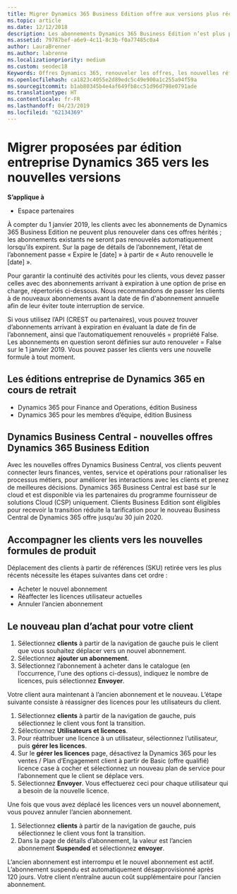 ```yaml
---
title: Migrer Dynamics 365 Business Edition offre aux versions plus récentes | Partenaires
ms.topic: article
ms.date: 12/12/2018
description: Les abonnements Dynamics 365 Business Edition n’est plus peuvent être renouvelés.
ms.assetid: 79787bef-a6e9-4c11-8c3b-f0a77485c0a4
author: LauraBrenner
ms.author: labrenne
ms.localizationpriority: medium
ms.custom: seodec18
Keywords: Offres Dynamics 365, renouveler les offres, les nouvelles références SKU de Dynamics 365
ms.openlocfilehash: ca1823c4055e2d89edc5c49e900a1c255a94f59a
ms.sourcegitcommit: b1ab80345b4e4af649fb8cc51d96d798e0791ade
ms.translationtype: HT
ms.contentlocale: fr-FR
ms.lasthandoff: 04/23/2019
ms.locfileid: "62134369"
---
```

# <a name="migrate-dynamics-365-business-edition-offers-to-newer-versions"></a>Migrer proposées par édition entreprise Dynamics 365 vers les nouvelles versions 

**S’applique à**

- Espace partenaires

À compter du 1 janvier 2019, les clients avec les abonnements de Dynamics 365 Business Edition ne peuvent plus renouveler dans ces offres hérités ; les abonnements existants ne seront pas renouvelés automatiquement lorsqu’ils expirent. Sur la page de détails de l’abonnement, l’état de l’abonnement passe « Expire le [date] » à partir de « Auto renouvelle le [date] ».

Pour garantir la continuité des activités pour les clients, vous devez passer celles avec des abonnements arrivant à expiration à une option de prise en charge, répertoriés ci-dessous. Nous recommandons de passer les clients à de nouveaux abonnements avant la date de fin d'abonnement annuelle afin de leur éviter toute interruption de service.

Si vous utilisez l’API (CREST ou partenaires), vous pouvez trouver d’abonnements arrivant à expiration en évaluant la date de fin de l’abonnement, ainsi que l’automatiquement renouvelés = propriété False. Les abonnements en question seront définies sur auto renouveler = False sur le 1 janvier 2019. Vous pouvez passer les clients vers une nouvelle formule à tout moment. 

## <a name="the-dynamics-365-business-editions-being-retired"></a>Les éditions entreprise de Dynamics 365 en cours de retrait

- Dynamics 365 pour Finance and Operations, édition Business
- Dynamics 365 pour les membres d’équipe, édition Business

## <a name="dynamics-business-central---the-dynamics-365-business-edition-new-offers"></a>Dynamics Business Central - nouvelles offres Dynamics 365 Business Edition

Avec les nouvelles offres Dynamics Business Central, vos clients peuvent connecter leurs finances, ventes, service et opérations pour rationaliser les processus métiers, pour améliorer les interactions avec les clients et prenez de meilleures décisions. Dynamics 365 Business Central est basé sur le cloud et est disponible via les partenaires du programme fournisseur de solutions Cloud (CSP) uniquement.
Clients Business Edition sont éligibles pour recevoir la transition réduite la tarification pour le nouveau Business Central de Dynamics 365 offre jusqu’au 30 juin 2020.

## <a name="transition-customers-to-new-product-plans"></a>Accompagner les clients vers les nouvelles formules de produit

 Déplacement des clients à partir de références (SKU) retirée vers les plus récents nécessite les étapes suivantes dans cet ordre :

- Acheter le nouvel abonnement
- Réaffecter les licences utilisateur actuelles
- Annuler l’ancien abonnement

## <a name="purchase-the-new-plan-for-your-customer"></a>Le nouveau plan d’achat pour votre client

1. Sélectionnez **clients** à partir de la navigation de gauche puis le client que vous souhaitez déplacer vers un nouvel abonnement.
2. Sélectionnez **ajouter un abonnement**.
3. Sélectionnez l’abonnement à acheter dans le catalogue (en l’occurrence, l'une des options ci-dessus), indiquez le nombre de licences, puis sélectionnez **Envoyer**. 

Votre client aura maintenant à l’ancien abonnement et le nouveau. L’étape suivante consiste à réassigner des licences pour les utilisateurs du client.

1. Sélectionnez **clients** à partir de la navigation de gauche, puis sélectionnez le client vous font la transition.
2. Sélectionnez **Utilisateurs et licences**.
3. Pour réattribuer une licence à un utilisateur, sélectionnez l’utilisateur, puis **gérer les licences**. 
4. Sur le **gérer les licences** page, désactivez la Dynamics 365 pour les ventes / Plan d’Engagement client à partir de Basic (offre qualifié) licence case à cocher et sélectionnez un nouveau plan de service pour l’abonnement que le client se déplace vers. 
5. Sélectionnez **Envoyer**. Vous effectuerez ceci pour chaque utilisateur qui a besoin de la nouvelle licence. 

Une fois que vous avez déplacé les licences vers un nouvel abonnement, vous pouvez annuler l’ancien abonnement. 

1. Sélectionnez **clients** à partir de la navigation de gauche, puis sélectionnez le client vous font la transition.
2. Dans la page de détails d’abonnement, la valeur est l’ancien abonnement **Suspended** et sélectionnez **envoyer**.

L’ancien abonnement est interrompu et le nouvel abonnement est actif. L’abonnement suspendu est automatiquement désapprovisionné après 120 jours. Votre client n’entraîne aucun coût supplémentaire pour l’ancien abonnement.
